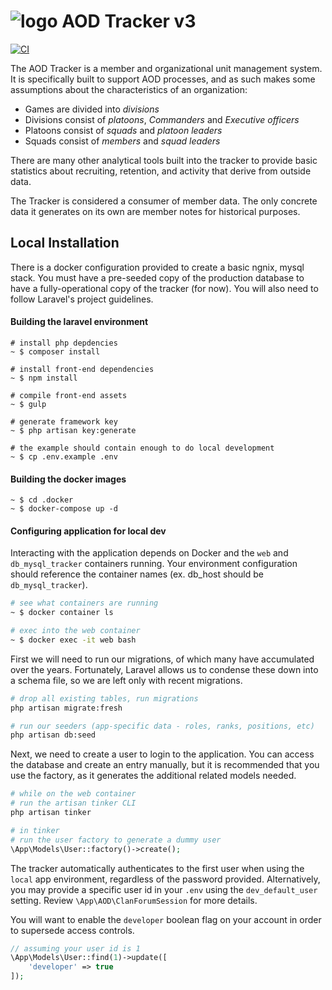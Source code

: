 # ![logo](https://clanaod.net/tracker/images/logo_v2.png) AOD Tracker v3

[![CI](https://github.com/ClanAODDev/tracker_v3/actions/workflows/laravel.yml/badge.svg?branch=main)](https://github.com/ClanAODDev/tracker_v3/actions/workflows/laravel.yml)

The AOD Tracker is a member and organizational unit management system. It is specifically built to support AOD processes, and as such makes some assumptions about the characteristics of an organization:

- Games are divided into *divisions*
- Divisions consist of *platoons*, *Commanders* and *Executive officers*
- Platoons consist of *squads* and *platoon leaders*
- Squads consist of *members* and *squad leaders*

There are many other analytical tools built into the tracker to provide basic statistics about recruiting, retention, and activity that derive from outside data.

The Tracker is considered a consumer of member data. The only concrete data it generates on its own are member notes for historical purposes.

## Local Installation

There is a docker configuration provided to create a basic ngnix, mysql stack. You must have a pre-seeded copy of the production database to have a fully-operational copy of the tracker (for now). You will also need to follow Laravel's project guidelines.

#### Building the laravel environment

```shell script
# install php depdencies
~ $ composer install

# install front-end dependencies
~ $ npm install

# compile front-end assets
~ $ gulp

# generate framework key
~ $ php artisan key:generate

# the example should contain enough to do local development
~ $ cp .env.example .env
```

#### Building the docker images

```shell script
~ $ cd .docker
~ $ docker-compose up -d
```


#### Configuring application for local dev
Interacting with the application depends on Docker and the `web` and `db_mysql_tracker` containers running. Your environment configuration should reference the container names (ex. db_host should be `db_mysql_tracker`).

```bash
# see what containers are running
~ $ docker container ls

# exec into the web container
~ $ docker exec -it web bash
```

First we will need to run our migrations, of which many have accumulated over the years. Fortunately, Laravel allows us to condense these down into a schema file, so we are left only with recent migrations.

```bash
# drop all existing tables, run migrations
php artisan migrate:fresh

# run our seeders (app-specific data - roles, ranks, positions, etc)
php artisan db:seed
```

Next, we need to create a user to login to the application. You can access the database and create an entry manually, but it is recommended that you use the factory, as it generates the additional related models needed.

```bash
# while on the web container
# run the artisan tinker CLI
php artisan tinker
```

```php
# in tinker
# run the user factory to generate a dummy user
\App\Models\User::factory()->create();

```

The tracker automatically authenticates to the first user when using the `local` app environment, regardless of the password provided. Alternatively, you may provide a specific user id in your `.env` using the `dev_default_user` setting. Review `\App\AOD\ClanForumSession` for more details.

You will want to enable the `developer` boolean flag on your account in order to supersede access controls.
```php
// assuming your user id is 1
\App\Models\User::find(1)->update([
    'developer' => true
]);
```

